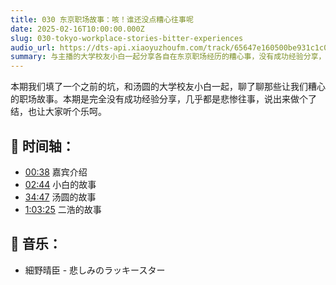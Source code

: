 ```yaml
---
title: 030 东京职场故事：咳！谁还没点糟心往事呢
date: 2025-02-16T10:00:00.000Z
slug: 030-tokyo-workplace-stories-bitter-experiences
audio_url: https://dts-api.xiaoyuzhoufm.com/track/65647e160500be931c1c0571/67b1ca8505a90dfd0dce6b11/media.xyzcdn.net/65647e160500be931c1c0571/lpqB7G0HSmcxINOekRuJ6m0NVB_v.m4a
summary: 与主播的大学校友小白一起分享各自在东京职场经历的糟心事，没有成功经验分享，主要是一些职场生活中的心酸故事。
---
```

本期我们填了一个之前的坑，和汤圆的大学校友小白一起，聊了聊那些让我们糟心的职场故事。本期是完全没有成功经验分享，几乎都是悲惨往事，说出来做个了结，也让大家听个乐呵。

## 📝 时间轴：

* [00:38]() 嘉宾介绍
* [02:44]() 小白的故事
* [34:47]() 汤圆的故事
* [1:03:25]() 二浩的故事

## 🎵 音乐：

* 細野晴臣 - 悲しみのラッキースター
